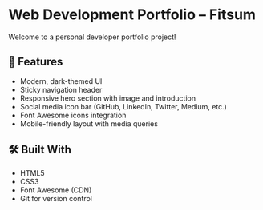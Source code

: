 # Web Development Portfolio – Fitsum

Welcome to a personal developer portfolio project! 

## 🚀 Features

- Modern, dark-themed UI
- Sticky navigation header
- Responsive hero section with image and introduction
- Social media icon bar (GitHub, LinkedIn, Twitter, Medium, etc.)
- Font Awesome icons integration
- Mobile-friendly layout with media queries

## 🛠️ Built With

- HTML5
- CSS3
- Font Awesome (CDN)
- Git for version control




